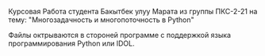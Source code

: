 Курсовая Работа студента Бакытбек улуу Марата из группы ПКС-2-21 на тему: "Многозадачность и многопоточность в Python"

Файлы октрываются в стороней программе с поддержкой языка программирования Python или IDOL.
